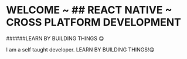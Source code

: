 # WELCOME  ~ ## REACT NATIVE ~ CROSS PLATFORM DEVELOPMENT

######LEARN BY BUILDING THINGS 😋

I am a self taught developer. 
LEARN BY BUILDING THINGS!😋
